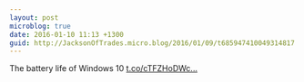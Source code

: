 ```yaml
---
layout: post
microblog: true
date: 2016-01-10 11:13 +1300
guid: http://JacksonOfTrades.micro.blog/2016/01/09/t685947410049314817.html
---
```

The battery life of Windows 10 [t.co/cTFZHoDWc...](https://t.co/cTFZHoDWcf)
